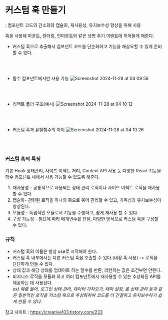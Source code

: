 # 커스텀 훅 만들기
: 컴포넌트 코드의 간소화와 캡슐화, 재사용성, 유지보수성 향상을 위해 사용

훅을 사용해 마운트, 렌더링, 언마운트와 같은 생명 주기 이벤트에 끼어들게 해준다.

- 커스텀 훅으로 추출해서 컴포넌트 코드를 단순화하고 기능을 재상요할 수 있게 준비할 수 있다.

<br/><br/>

- 함수 컴포넌트에서만 사용 가능
![Screenshot 2024-11-28 at 04 09 56](https://github.com/user-attachments/assets/cd6a3c17-3b7c-4c5b-afa1-d5d4005af3f1)

<br/><br/>

- 리액트 폴더 구조(예시)
![Screenshot 2024-11-28 at 04 10 12](https://github.com/user-attachments/assets/4ed2cf1f-70e4-4550-9957-2ba5e2889e0c)

<br/><br/>

- 커스텀 훅과 유틸함수의 차이
![Screenshot 2024-11-28 at 04 10 26](https://github.com/user-attachments/assets/83f4289f-138e-42a0-bb01-db7f59df331c)


<br/><br/>

### 커스텀 훅의 특징

기본 Hook 상태관리, 사이드 이펙트 처리, Context API 사용 등 다양한 React 기능을 함수 컴포넌트 내에서 사용 가능할 수 있도록 해준다.

1. 재사용성 - 공통적으로 사용되는 상태 관리 로직이나 사이드 이펙트 로직을 재사용할 수 있다
2. 캡슐화- 관련된 로직을 하나의 훅으로 묶어 관리할 수 있고, 가독성과 유지보수성이 향상된다.
3. 모듈성 - 독립적인 모듈로서 기능을 수행하고, 쉽게 재사용 할 수 있다.
4. 구성 가능성 - 필요에 따라 매개변수를 전달, 다양한 방식으로 커스텀 훅을 구성할 수 있다.

### 규칙

- 커스텀 훅의 이름은 항상 use로 시작해야 한다.
- 커스텀 훅 내부에서는 다른 커스텀 훅을 호출할 수 있다.(내장 훅 사용) -> 로직을 단단하게 만들 수 있다.
- 상태 값과 해당 상태를 업데이트 하는 함수를 반환, 리턴하는 값은 조건부면 안된다.
- 비지니스 로직을 모듈화 하고 여러 컴포넌트에서 재사용할 수 있는 추상화된 API를 제공하는 데 사용된다. <br/>
_ex) 예를 들어, 로그인 상태 관리, 데이터 가져오기, 테마 설정, 폼 상태 관리 등과 같은 일반적인 로직을 커스텀 훅으로 추상화하여 코드를 더 간결하고 유지보수하기 쉽게 만들 수 있다._

참고 사이트 : https://creative103.tistory.com/233
